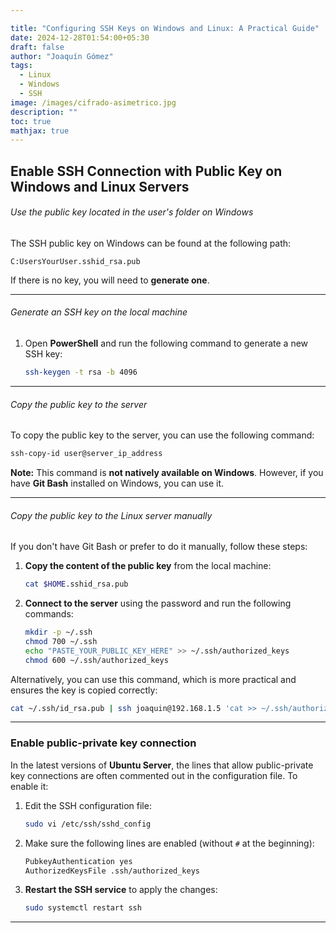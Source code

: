 ```yaml
---

title: "Configuring SSH Keys on Windows and Linux: A Practical Guide"
date: 2024-12-28T01:54:00+05:30
draft: false
author: "Joaquín Gómez"
tags:
  - Linux
  - Windows
  - SSH
image: /images/cifrado-asimetrico.jpg
description: ""
toc: true
mathjax: true
---
```


## Enable SSH Connection with Public Key on Windows and Linux Servers

###### Use the public key located in the user's folder on Windows

The SSH public key on Windows can be found at the following path:

```
C:UsersYourUser.sshid_rsa.pub
```

If there is no key, you will need to **generate one**.

---

###### Generate an SSH key on the local machine

1. Open **PowerShell** and run the following command to generate a new SSH key:

   ```bash
   ssh-keygen -t rsa -b 4096
   ```

---

###### Copy the public key to the server

To copy the public key to the server, you can use the following command:

```bash
ssh-copy-id user@server_ip_address
```

**Note:** This command is **not natively available on Windows**. However, if you have **Git Bash** installed on Windows, you can use it.

---

###### Copy the public key to the Linux server manually

If you don't have Git Bash or prefer to do it manually, follow these steps:

1. **Copy the content of the public key** from the local machine:

   ```bash
   cat $HOME.sshid_rsa.pub
   ```

2. **Connect to the server** using the password and run the following commands:

   ```bash
   mkdir -p ~/.ssh
   chmod 700 ~/.ssh
   echo "PASTE_YOUR_PUBLIC_KEY_HERE" >> ~/.ssh/authorized_keys
   chmod 600 ~/.ssh/authorized_keys
   ```

Alternatively, you can use this command, which is more practical and ensures the key is copied correctly:

```bash
cat ~/.ssh/id_rsa.pub | ssh joaquin@192.168.1.5 'cat >> ~/.ssh/authorized_keys'
```

---

### Enable public-private key connection

In the latest versions of **Ubuntu Server**, the lines that allow public-private key connections are often commented out in the configuration file. To enable it:

1. Edit the SSH configuration file:

   ```bash
   sudo vi /etc/ssh/sshd_config
   ```

2. Make sure the following lines are enabled (without `#` at the beginning):

   ```bash
   PubkeyAuthentication yes
   AuthorizedKeysFile .ssh/authorized_keys
   ```

3. **Restart the SSH service** to apply the changes:

   ```bash
   sudo systemctl restart ssh
   ```

---

